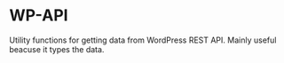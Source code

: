 # WP-API

Utility functions for getting data from WordPress REST API. Mainly useful beacuse it types the data.
